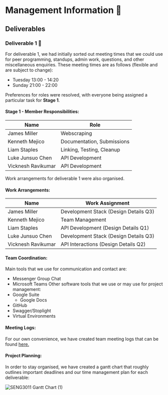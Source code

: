 # Management Information 🍔
## Deliverables 
### Deliverable 1 🍟
For deliverable 1, we had initially sorted out meeting times that we could use for peer programming, standups, admin work, questions, and other miscellaneous enquiries. These meeting times are as follows (flexible and are subject to change):
* Tuesday 13:00 - 14:20
* Sunday 21:00 - 22:00

Preferences for roles were resolved, with everyone being assigned a particular task for **Stage 1**.
#### Stage 1 - Member Responsibilities:
| Name               | Role                       |
| ------------------ |----------------------------|
| James Miller       | Webscraping                |
| Kenneth Mejico     | Documentation, Submissions |
| Liam Staples       | Linking, Testing, Cleanup  |
| Luke Junsuo Chen   | API Development            |
| Vicknesh Ravikumar | API Development            |

Work arrangements for deliverable 1 were also organised.
#### Work Arrangements:
| Name               | Work Assignment                       |
| ------------------ |---------------------------------------|
| James Miller       | Development Stack (Design Details Q3) |
| Kenneth Mejico     | Team Management                       |
| Liam Staples       | API Development (Design Details Q1)   |
| Luke Junsuo Chen   | Development Stack (Design Details Q3) |
| Vicknesh Ravikumar | API Interactions (Design Details Q2)  |

#### Team Coordination:
Main tools that we use for communication and contact are:
* Messenger Group Chat
* Microsoft Teams
Other software tools that we use or may use for project management:
* Google Suite
  * Google Docs
* GitHub
* Swagger/Stoplight
* Virtual Environments

#### Meeting Logs:
For our own convenience, we have created team meeting logs that can be found [here.](https://github.com/KennethMejico/SENG3011_McNuggets/blob/main/Reports/Meeting%20Logs.md)

#### Project Planning:
In order to stay organised, we have created a gantt chart that roughly outlines important deadlines and our time management plan for each deliverable:

![SENG3011 Gantt Chart (1)](https://user-images.githubusercontent.com/53299898/109443085-c7714a00-7a8d-11eb-8ce7-05bab485e1a7.png)
